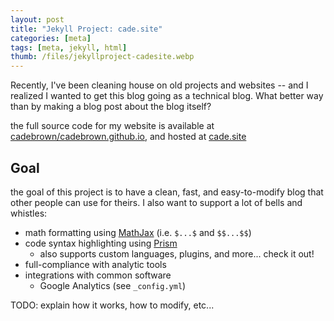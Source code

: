 ```yaml
---
layout: post
title: "Jekyll Project: cade.site"
categories: [meta]
tags: [meta, jekyll, html]
thumb: /files/jekyllproject-cadesite.webp
---
```


Recently, I've been cleaning house on old projects and websites -- and I realized I wanted to get this blog going as a technical blog. What better way than by making a blog post about the blog itself?

<!--more-->

the full source code for my website is available at [cadebrown/cadebrown.github.io](https://github.com/cadebrown/cadebrown.github.io), and hosted at [cade.site](https://cade.site)

## Goal

the goal of this project is to have a clean, fast, and easy-to-modify blog that other people can use for theirs. I also want to support a lot of bells and whistles:

  * math formatting using [MathJax](https://www.mathjax.org/) (i.e. `$...$` and `$$...$$`)
  * code syntax highlighting using [Prism](https://prismjs.com/)
    * also supports custom languages, plugins, and more... check it out!
  * full-compliance with analytic tools
  * integrations with common software
    * Google Analytics (see `_config.yml`)

TODO: explain how it works, how to modify, etc...
